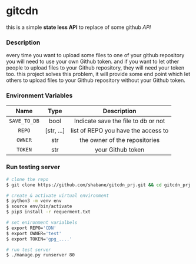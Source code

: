 # gitcdn

this is a simple **state less API** to replace of some github *API*


### Description

every time you want to upload some files to one of your github repository
you will need to use your own Github token. and if you want to let
other people to upload files to your Github repository, they will
need your token too. this project solves this problem, it will
provide some end point which let others to upload files to your
Github repository without your Github token.


### Environment Variables

| Name | Type |Description|
|:----:|:----:|:---------:|
|`SAVE_TO_DB`|bool|Indicate save the file to db or not|
|`REPO`|[str, ...]|list of REPO you have the access to|
|`OWNER`|str|the owner of the repositories|
|`TOKEN`|str|your Github token|


### Run testing server

```bash
# clone the repo
$ git clone https://github.com/shabane/gitcdn_prj.git && cd gitcdn_prj

# create & activate virtual environment
$ python3 -m venv env
$ source env/bin/activate
$ pip3 install -r requerment.txt

# set enironment varialbels
$ export REPO='CDN'
$ export OWNER='test'
$ export TOKEN='gpg_....'

# run test server
$ ./manage.py runserver 80
```
